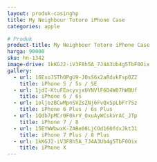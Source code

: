 ```yaml
---
layout: produk-casinghp
title: My Neighbour Totoro iPhone Case
categories: apple

# Produk
product-title: My Neighbour Totoro iPhone Case
harga: 90000
sku: hn-1342
image-drive: 1kKGJ2-iV3F8h5A_7J4A3Ub4g5TbF0Oix
gallery:
  - url: 16ExoJSThOPgU9-JOsS6x2aRdvkFsp0Z2
    title: iPhone 5 / 5s / SE
  - url: 1jdI-KtuFEacyvjxUYNVlF6D4W07hWBUf
    title: iPhone 6 / 6s
  - url: 1oljezBCwMpnSVZsZNj6FvQxSpLbFr7Sz
    title: iPhone 6 Plus / 6s Plus
  - url: 1Qdb7pMCr0F0krV_OxuAyWCskVrAC_JTp
    title: iPhone 7 / 8
  - url: 15EYWWbwxK-ZABe08LjCOd160fdxJkt31
    title: iPhone 7 Plus / 8 Plus
  - url: 1kKGJ2-iV3F8h5A_7J4A3Ub4g5TbF0Oix
    title: iPhone X
---
```

